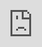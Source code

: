 ```yaml
---
layout: page
title: VIDEOS
sidebar_link: true
---
```



<div class="video"><iframe src="https://player.vimeo.com/video/193272107?title=0&byline=0&portrait=0" style="width:100%;height:auto;" frameborder="0" webkitallowfullscreen mozallowfullscreen allowfullscreen></iframe></div>

<div class="video"><iframe src="https://player.vimeo.com/video/193272107?title=0&byline=0&portrait=0" style="position:absolute;top:0;left:0;width:100%;height:100%;" frameborder="0" webkitallowfullscreen mozallowfullscreen allowfullscreen></iframe></div>

<!--
<section class="gallery">
	<div class="embed-responsive embed-responsive-16by9 gallery-video">
		<iframe class="embed-responsive-item" src="https://player.vimeo.com/video/193272107?color=ffffff&title=0&byline=0&portrait=0" frameborder="0" webkitallowfullscreen mozallowfullscreen allowfullscreen></iframe>
	</div>
</section>
-->